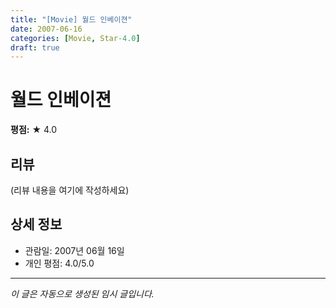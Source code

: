 ```yaml
---
title: "[Movie] 월드 인베이젼"
date: 2007-06-16
categories: [Movie, Star-4.0]
draft: true
---
```


# 월드 인베이젼

**평점:** ★ 4.0

## 리뷰

(리뷰 내용을 여기에 작성하세요)

## 상세 정보

- 관람일: 2007년 06월 16일
- 개인 평점: 4.0/5.0

---

*이 글은 자동으로 생성된 임시 글입니다.*
